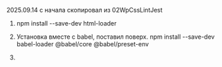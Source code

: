 2025.09.14
с начала скопировал из 02WpCssLintJest

1. npm install --save-dev html-loader

2. Установка вместе с babel, поставил поверх.
npm install --save-dev babel-loader @babel/core @babel/preset-env

3. 